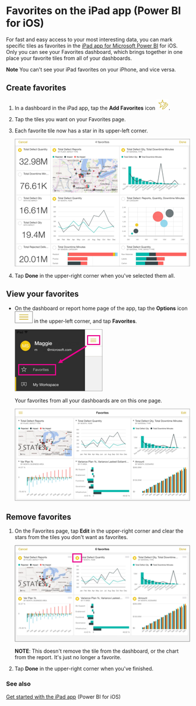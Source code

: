 <properties 
   pageTitle="Favorites on the iPad app"
   description="Favorites on the iPad app (Power BI for iOS)"
   services="powerbi" 
   documentationCenter="" 
   authors="maggiesMSFT" 
   manager="mblythe" 
   editor=""
   tags=""/>
 
<tags
   ms.service="powerbi"
   ms.devlang="NA"
   ms.topic="article"
   ms.tgt_pltfrm="NA"
   ms.workload="powerbi"
   ms.date="11/23/2015"
   ms.author="maggies"/>

# Favorites on the iPad app (Power BI for iOS)

For fast and easy access to your most interesting data, you can mark specific tiles as favorites in the [iPad app for Microsoft Power BI](http://go.microsoft.com/fwlink/?LinkId=522062) for iOS. Only you can see your Favorites dashboard, which brings together in one place your favorite tiles from all of your dashboards.

**Note** You can't see your iPad favorites on your iPhone, and vice versa.

## Create favorites

1.  In a dashboard in the iPad app, tap the **Add Favorites** icon ![](media/powerbi-mobile-favorites-on-the-ipad-app/PBI_iPad_CreateFaveIcon.png).

2.  Tap the tiles you want on your Favorites page.

3.  Each favorite tile now has a star in its upper-left corner.

    ![](media/powerbi-mobile-favorites-on-the-ipad-app/PBI_iPad_MakeFavesSm.png)

4.  Tap **Done** in the upper-right corner when you've selected them all.
 
## View your favorites

-   On the dashboard or report home page of the app, tap the **Options** icon ![](media/powerbi-mobile-favorites-on-the-ipad-app/PBI_iPad_OptionsIcon.png) in the upper-left corner, and tap **Favorites**.

    ![](media/powerbi-mobile-favorites-on-the-ipad-app/PBI_iPad_FaveMenuSm.png)

    Your favorites from all your dashboards are on this one page.

    ![](media/powerbi-mobile-favorites-on-the-ipad-app/PBI_iPad_FavesPageSm.png)

## Remove favorites

1.  On the Favorites page, tap **Edit** in the upper-right corner and clear the stars from the tiles you don't want as favorites.

    ![](media/powerbi-mobile-favorites-on-the-ipad-app/PBI_iPadRemoveFavesSm.png)

    **NOTE**: This doesn't remove the tile from the dashboard, or the chart from the report. It's just no longer a favorite.

2.  Tap **Done** in the upper-right corner when you've finished.

### See also  
[Get started with the iPad app](powerbi-mobile-iphone-app-get-started.md) (Power BI for iOS) 
